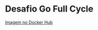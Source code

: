 <h1 aling="center">Desafio Go Full Cycle</h1>

<a href="https://hub.docker.com/repository/docker/sofg/desafio-go-fullcycle">Imagem no Docker Hub</a>
